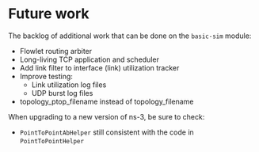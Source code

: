 # Future work

The backlog of additional work that can be done on the `basic-sim` module:

* Flowlet routing arbiter
* Long-living TCP application and scheduler
* Add link filter to interface (link) utilization tracker
* Improve testing:
  * Link utilization log files
  * UDP burst log files
* topology_ptop_filename instead of topology_filename

When upgrading to a new version of ns-3, be sure to check:

* `PointToPointAbHelper` still consistent with the code in `PointToPointHelper`
